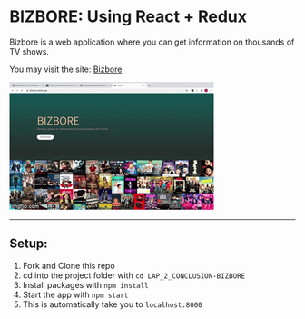 # BIZBORE: Using React + Redux 

Bizbore is a web application where you can get information on thousands of TV shows. 

You may visit the site: 
[Bizbore](https://bizbore.netlify.app/)

<a href="4gcloe.gif" target='_blank'><img src='4gcloe.gif'></a>

***

## Setup:
1. Fork and Clone this repo
2. cd into the project folder with `cd LAP_2_CONCLUSION-BIZBORE`
3. Install packages with `npm install`
4. Start the app with `npm start`
5. This is automatically take you to `localhost:8000`

